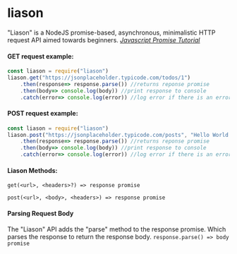 # liason

"Liason" is a NodeJS promise-based, asynchronous, minimalistic HTTP request API aimed towards beginners.
[*Javascript Promise Tutorial*](https://developer.mozilla.org/enUS/docs/Web/JavaScript/Reference/Global_Objects/Promise)

#### GET request example:
```js
const liason = require("liason")
liason.get("https://jsonplaceholder.typicode.com/todos/1")
    .then(response=> response.parse()) //returns reponse promise
    .then(body=> console.log(body)) //print response to console
    .catch(error=> console.log(error)) //log error if there is an error
```

#### POST request example:
```js
const liason = require("liason")
liason.post("https://jsonplaceholder.typicode.com/posts", "Hello World!", {"Content-type": "text/plain"})
    .then(response=> response.parse()) //returns reponse promise
    .then(body=> console.log(body)) //print response to console
    .catch(error=> console.log(error)) //log error if there is an error
```

#### Liason Methods:

`get(<url>, <headers>?) => response promise`

`post(<url>, <body>, <headers>) => response promise`

#### Parsing Request Body

The "Liason" API adds the "parse" method to the response promise. Which parses the response to return the response body.
`response.parse() => body promise` 
